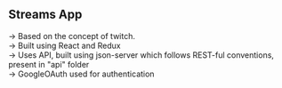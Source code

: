 ## Streams App

-> Based on the concept of twitch. <br>
-> Built using React and Redux <br>
-> Uses API, built using json-server which follows REST-ful conventions, present in "api" folder <br>
-> GoogleOAuth used for authentication <br>
